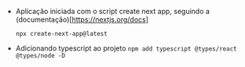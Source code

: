 - Aplicação iniciada com o script create next app, seguindo a (documentação)[https://nextjs.org/docs]

  ```npx create-next-app@latest```

- Adicionando typescript ao projeto
  ```npm add typescript @types/react @types/node -D```
